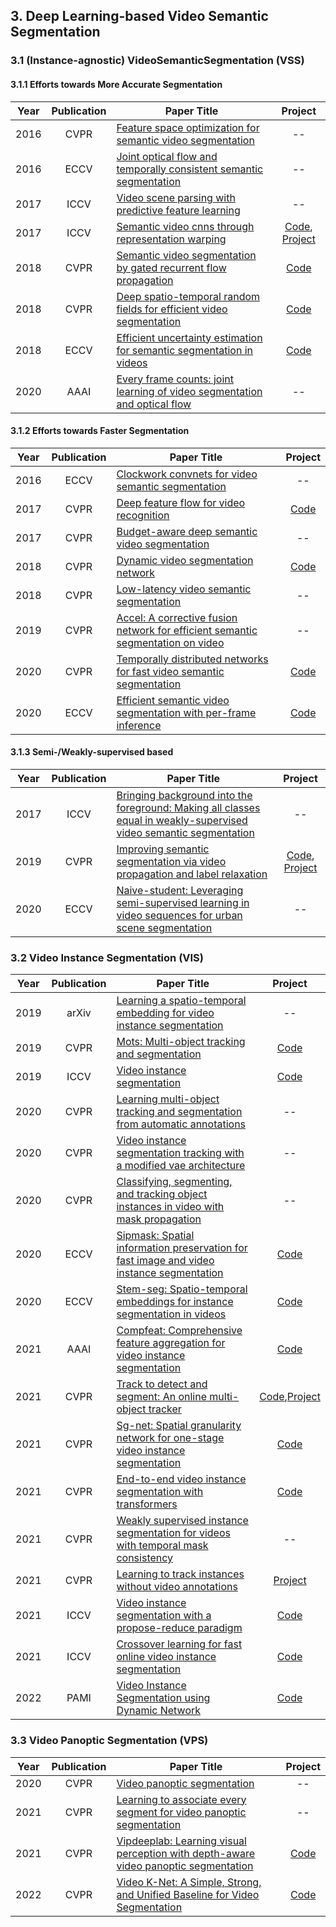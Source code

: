 ## 3. Deep Learning-based Video Semantic Segmentation

### 3.1 (Instance-agnostic) VideoSemanticSegmentation (VSS)

#### 3.1.1 Efforts towards More Accurate Segmentation

| Year | Publication | Paper Title                                                  |                           Project                            |
| ---- | :---------: | ------------------------------------------------------------ | :----------------------------------------------------------: |
| 2016 |    CVPR     | [Feature space optimization for semantic video segmentation](https://ieeexplore.ieee.org/document/7780714) |                              --                              |
| 2016 |    ECCV     | [Joint optical flow and temporally consistent semantic segmentation](https://arxiv.org/pdf/1607.07716.pdf) |                              --                              |
| 2017 |    ICCV     | [Video scene parsing with predictive feature learning](https://ieeexplore.ieee.org/document/8237857) |                              --                              |
| 2017 |    ICCV     | [Semantic video cnns through representation warping](https://arxiv.org/pdf/1708.03088.pdf) | [Code](https://github.com/raghudeep/netwarp_public), [Project](http://segmentation.is.tuebingen.mpg.de/netwarp/) |
| 2018 |    CVPR     | [Semantic video segmentation by gated recurrent flow propagation](https://arxiv.org/pdf/1612.08871.pdf) |          [Code](https://github.com/D-Nilsson/GRFP)           |
| 2018 |    CVPR     | [Deep spatio-temporal random fields for efficient video segmentation](https://openaccess.thecvf.com/content_cvpr_2018/papers/Chandra_Deep_Spatio-Temporal_Random_CVPR_2018_paper.pdf) |    [Code](https://github.com/siddharthachandra/gcrf-v3.0)    |
| 2018 |    ECCV     | [Efficient uncertainty estimation for semantic segmentation in videos](https://arxiv.org/pdf/1807.11037.pdf) | [Code](https://github.com/andyhahaha/Efficient-Uncertainty-Video-Segmentation) |
| 2020 |    AAAI     | [Every frame counts: joint learning of video segmentation and optical flow](https://arxiv.org/pdf/1911.12739.pdf) |                              --                              |

#### 3.1.2 Efforts towards Faster Segmentation

| Year | Publication | Paper Title                                                  |                           Project                            |
| ---- | :---------: | ------------------------------------------------------------ | :----------------------------------------------------------: |
| 2016 |    ECCV     | [Clockwork convnets for video semantic segmentation](https://arxiv.org/pdf/1608.03609.pdf) |                              --                              |
| 2017 |    CVPR     | [Deep feature flow for video recognition](https://openaccess.thecvf.com/content_cvpr_2017/papers/Zhu_Deep_Feature_Flow_CVPR_2017_paper.pdf) |    [Code](https://github.com/msracver/Deep-Feature-Flow)     |
| 2017 |    CVPR     | [Budget-aware deep semantic video segmentation](https://openaccess.thecvf.com/content_cvpr_2017/papers/Mahasseni_Budget-Aware_Deep_Semantic_CVPR_2017_paper.pdf) |                              --                              |
| 2018 |    CVPR     | [Dynamic video segmentation network](https://openaccess.thecvf.com/content_cvpr_2018/papers/Xu_Dynamic_Video_Segmentation_CVPR_2018_paper.pdf) |         [Code](https://github.com/XUSean0118/DVSNet)         |
| 2018 |    CVPR     | [Low-latency video semantic segmentation](https://openaccess.thecvf.com/content_cvpr_2018/papers/Li_Low-Latency_Video_Semantic_CVPR_2018_paper.pdf) |                              --                              |
| 2019 |    CVPR     | [Accel: A corrective fusion network for efficient semantic segmentation on video](https://arxiv.org/pdf/1807.06667.pdf) |                              --                              |
| 2020 |    CVPR     | [Temporally distributed networks for fast video semantic segmentation](https://arxiv.org/pdf/2004.01800.pdf) |         [Code](https://github.com/feinanshan/TDNet)          |
| 2020 |    ECCV     | [Efficient semantic video segmentation with per-frame inference](https://arxiv.org/pdf/2002.11433.pdf) | [Code](https://github.com/irfanICMLL/ETC-Real-time-Per-frame-Semantic-video-segmentation) |

#### 3.1.3 Semi-/Weakly-supervised based

| Year | Publication | Paper Title                                                  |                           Project                            |
| ---- | :---------: | ------------------------------------------------------------ | :----------------------------------------------------------: |
| 2017 |    ICCV     | [Bringing background into the foreground: Making all classes equal in weakly-supervised video semantic segmentation](https://openaccess.thecvf.com/content_ICCV_2017/papers/Saleh_Bringing_Background_Into_ICCV_2017_paper.pdf) |                              --                              |
| 2019 |    CVPR     | [Improving semantic segmentation via video propagation and label relaxation](https://openaccess.thecvf.com/content_CVPR_2019/papers/Zhu_Improving_Semantic_Segmentation_via_Video_Propagation_and_Label_Relaxation_CVPR_2019_paper.pdf) | [Code](https://github.com/YeLyuUT/SSeg), [Project](https://nv-adlr.github.io/publication/2018-Segmentation) |
| 2020 |    ECCV     | [Naive-student: Leveraging semi-supervised learning in video sequences for urban scene segmentation](https://arxiv.org/pdf/2005.10266.pdf) |                              --                              |

### 3.2 Video Instance Segmentation (VIS)

| Year | Publication | Paper Title                                                  |                           Project                            |
| ---- | :---------: | ------------------------------------------------------------ | :----------------------------------------------------------: |
| 2019 |    arXiv    | [Learning a spatio-temporal embedding for video instance segmentation](https://arxiv.org/pdf/1912.08969.pdf) |                              --                              |
| 2019 |    CVPR     | [Mots: Multi-object tracking and segmentation](abc)          |                           [Code]()                           |
| 2019 |    ICCV     | [Video instance segmentation](https://openaccess.thecvf.com/content_ICCV_2019/papers/Yang_Video_Instance_Segmentation_ICCV_2019_paper.pdf) |     [Code](https://github.com/youtubevos/MaskTrackRCNN)      |
| 2020 |    CVPR     | [Learning multi-object tracking and segmentation from automatic annotations](https://openaccess.thecvf.com/content_CVPR_2020/papers/Porzi_Learning_Multi-Object_Tracking_and_Segmentation_From_Automatic_Annotations_CVPR_2020_paper.pdf) |                              --                              |
| 2020 |    CVPR     | [Video instance segmentation tracking with a modified vae architecture](https://openaccess.thecvf.com/content_CVPR_2020/papers/Lin_Video_Instance_Segmentation_Tracking_With_a_Modified_VAE_Architecture_CVPR_2020_paper.pdf) |                              --                              |
| 2020 |    CVPR     | [Classifying, segmenting, and tracking object instances in video with mask propagation](https://openaccess.thecvf.com/content_CVPR_2020/papers/Bertasius_Classifying_Segmenting_and_Tracking_Object_Instances_in_Video_with_Mask_CVPR_2020_paper.pdf) |                              --                              |
| 2020 |    ECCV     | [Sipmask: Spatial information preservation for fast image and video instance segmentation](https://www.ecva.net/papers/eccv_2020/papers_ECCV/papers/123590001.pdf) |        [Code](https://github.com/JialeCao001/SipMask)        |
| 2020 |    ECCV     | [Stem-seg: Spatio-temporal embeddings for instance segmentation in videos](https://www.ecva.net/papers/eccv_2020/papers_ECCV/papers/123560154.pdf) |         [Code](https://github.com/sabarim/STEm-Seg)          |
| 2021 |    AAAI     | [Compfeat: Comprehensive feature aggregation for video instance segmentation](https://www.aaai.org/AAAI21Papers/AAAI-1143.FuY.pdf) | [Code](https://github.com/SHI-Labs/CompFeat-for-Video-Instance-Segmentation) |
| 2021 |    CVPR     | [Track to detect and segment: An online multi-object tracker](https://openaccess.thecvf.com/content/CVPR2021/papers/Wu_Track_To_Detect_and_Segment_An_Online_Multi-Object_Tracker_CVPR_2021_paper.pdf) | [Code](https://github.com/JialianW/TraDeS),[Project](https://jialianwu.com/projects/TraDeS.html) |
| 2021 |    CVPR     | [Sg-net: Spatial granularity network for one-stage video instance segmentation](https://openaccess.thecvf.com/content/CVPR2021/papers/Liu_SG-Net_Spatial_Granularity_Network_for_One-Stage_Video_Instance_Segmentation_CVPR_2021_paper.pdf) |         [Code](https://github.com/goodproj13/SG-Net)         |
| 2021 |    CVPR     | [End-to-end video instance segmentation with transformers](https://openaccess.thecvf.com/content/CVPR2021/papers/Wang_End-to-End_Video_Instance_Segmentation_With_Transformers_CVPR_2021_paper.pdf) |          [Code](https://github.com/Epiphqny/VisTR)           |
| 2021 |    CVPR     | [Weakly supervised instance segmentation for videos with temporal mask consistency](https://openaccess.thecvf.com/content/CVPR2021/papers/Liu_Weakly_Supervised_Instance_Segmentation_for_Videos_With_Temporal_Mask_Consistency_CVPR_2021_paper.pdf) |                              --                              |
| 2021 |    CVPR     | [Learning to track instances without video annotations](https://openaccess.thecvf.com/content/CVPR2021/papers/Fu_Learning_to_Track_Instances_without_Video_Annotations_CVPR_2021_paper.pdf) | [Project](https://oasisyang.github.io/projects/semi-track/index.html) |
| 2021 |    ICCV     | [Video instance segmentation with a propose-reduce paradigm](https://openaccess.thecvf.com/content/ICCV2021/papers/Lin_Video_Instance_Segmentation_With_a_Propose-Reduce_Paradigm_ICCV_2021_paper.pdf) |   [Code](https://github.com/dvlab-research/ProposeReduce)    |
| 2021 |    ICCV     | [Crossover learning for fast online video instance segmentation](https://arxiv.org/pdf/2104.05970.pdf) |          [Code](https://github.com/hustvl/CrossVIS)          |
| 2022 |    PAMI     | [Video Instance Segmentation using Dynamic Network](https://arxiv.org/abs/2107.13155) |          [Code](https://github.com/lxtGH/TemporalPyramidRouting)          |

### 3.3 Video Panoptic Segmentation (VPS)

| Year | Publication | Paper Title                                                  |                        Project                         |
| ---- | :---------: | ------------------------------------------------------------ | :----------------------------------------------------: |
| 2020 |    CVPR     | [Video panoptic segmentation](https://openaccess.thecvf.com/content_CVPR_2020/papers/Kim_Video_Panoptic_Segmentation_CVPR_2020_paper.pdf) |                           --                           |
| 2021 |    CVPR     | [Learning to associate every segment for video panoptic segmentation](https://openaccess.thecvf.com/content/CVPR2021/papers/Woo_Learning_To_Associate_Every_Segment_for_Video_Panoptic_Segmentation_CVPR_2021_paper.pdf) |                           --                           |
| 2021 |    CVPR     | [Vipdeeplab: Learning visual perception with depth-aware video panoptic segmentation](https://openaccess.thecvf.com/content/CVPR2021/papers/Qiao_VIP-DeepLab_Learning_Visual_Perception_With_Depth-Aware_Video_Panoptic_Segmentation_CVPR_2021_paper.pdf) | [Code](https://github.com/joe-siyuan-qiao/ViP-DeepLab) |
| 2022 |    CVPR     | [Video K-Net: A Simple, Strong, and Unified Baseline for Video Segmentation](https://arxiv.org/abs/2204.04656) | [Code](https://github.com/lxtGH/Video-K-Net) |


